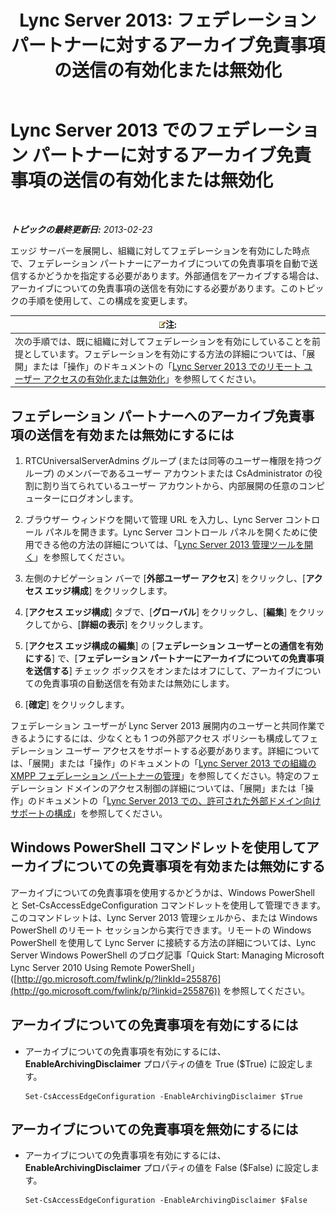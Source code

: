 ﻿---
title: 'Lync Server 2013: フェデレーション パートナーに対するアーカイブ免責事項の送信の有効化または無効化'
TOCTitle: フェデレーション パートナーに対するアーカイブ免責事項の送信の有効化または無効化
ms:assetid: c8e9a2fa-9dc1-4e4d-919f-56ece8004864
ms:mtpsurl: https://technet.microsoft.com/ja-jp/library/Gg182584(v=OCS.15)
ms:contentKeyID: 48273553
ms.date: 05/19/2016
mtps_version: v=OCS.15
ms.translationtype: HT
---

# Lync Server 2013 でのフェデレーション パートナーに対するアーカイブ免責事項の送信の有効化または無効化

 

_**トピックの最終更新日:** 2013-02-23_

エッジ サーバーを展開し、組織に対してフェデレーションを有効にした時点で、フェデレーション パートナーにアーカイブについての免責事項を自動で送信するかどうかを指定する必要があります。外部通信をアーカイブする場合は、アーカイブについての免責事項の送信を有効にする必要があります。このトピックの手順を使用して、この構成を変更します。

<table>
<thead>
<tr class="header">
<th><img src="images/Gg412781.note(OCS.15).gif" title="note" alt="note" />注:</th>
</tr>
</thead>
<tbody>
<tr class="odd">
<td>次の手順では、既に組織に対してフェデレーションを有効にしていることを前提としています。フェデレーションを有効にする方法の詳細については、「展開」または「操作」のドキュメントの「<a href="lync-server-2013-enable-or-disable-remote-user-access.md">Lync Server 2013 でのリモート ユーザー アクセスの有効化または無効化</a>」を参照してください。</td>
</tr>
</tbody>
</table>


## フェデレーション パートナーへのアーカイブ免責事項の送信を有効または無効にするには

1.  RTCUniversalServerAdmins グループ (または同等のユーザー権限を持つグループ) のメンバーであるユーザー アカウントまたは CsAdministrator の役割に割り当てられているユーザー アカウントから、内部展開の任意のコンピューターにログオンします。

2.  ブラウザー ウィンドウを開いて管理 URL を入力し、Lync Server コントロール パネルを開きます。Lync Server コントロール パネルを開くために使用できる他の方法の詳細については、「[Lync Server 2013 管理ツールを開く](lync-server-2013-open-lync-server-administrative-tools.md)」を参照してください。

3.  左側のナビゲーション バーで \[**外部ユーザー アクセス**\] をクリックし、\[**アクセス エッジ構成**\] をクリックします。

4.  \[**アクセス エッジ構成**\] タブで、\[**グローバル**\] をクリックし、\[**編集**\] をクリックしてから、\[**詳細の表示**\] をクリックします。

5.  \[**アクセス エッジ構成の編集**\] の \[**フェデレーション ユーザーとの通信を有効にする**\] で、\[**フェデレーション パートナーにアーカイブについての免責事項を送信する**\] チェック ボックスをオンまたはオフにして、アーカイブについての免責事項の自動送信を有効または無効にします。

6.  \[**確定**\] をクリックします。

フェデレーション ユーザーが Lync Server 2013 展開内のユーザーと共同作業できるようにするには、少なくとも 1 つの外部アクセス ポリシーも構成してフェデレーション ユーザー アクセスをサポートする必要があります。詳細については、「展開」または「操作」のドキュメントの「[Lync Server 2013 での組織の XMPP フェデレーション パートナーの管理](lync-server-2013-manage-xmpp-federated-partners-for-your-organization.md)」を参照してください。特定のフェデレーション ドメインのアクセス制御の詳細については、「展開」または「操作」のドキュメントの「[Lync Server 2013 での、許可された外部ドメイン向けサポートの構成](lync-server-2013-configure-support-for-allowed-external-domains.md)」を参照してください。

## Windows PowerShell コマンドレットを使用してアーカイブについての免責事項を有効または無効にする

アーカイブについての免責事項を使用するかどうかは、Windows PowerShell と Set-CsAccessEdgeConfiguration コマンドレットを使用して管理できます。このコマンドレットは、Lync Server 2013 管理シェルから、または Windows PowerShell のリモート セッションから実行できます。リモートの Windows PowerShell を使用して Lync Server に接続する方法の詳細については、Lync Server Windows PowerShell のブログ記事「Quick Start: Managing Microsoft Lync Server 2010 Using Remote PowerShell」 ([http://go.microsoft.com/fwlink/p/?linkId=255876](http://go.microsoft.com/fwlink/p/?linkid=255876)) を参照してください。

## アーカイブについての免責事項を有効にするには

  - アーカイブについての免責事項を有効にするには、 **EnableArchivingDisclaimer** プロパティの値を True ($True) に設定します。
    
        Set-CsAccessEdgeConfiguration -EnableArchivingDisclaimer $True

## アーカイブについての免責事項を無効にするには

  - アーカイブについての免責事項を有効にするには、 **EnableArchivingDisclaimer** プロパティの値を False ($False) に設定します。
    
        Set-CsAccessEdgeConfiguration -EnableArchivingDisclaimer $False

